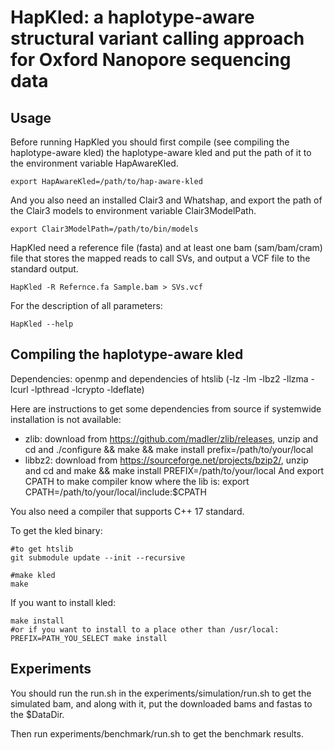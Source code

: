 # HapKled: a haplotype-aware structural variant calling approach for Oxford Nanopore sequencing data
## Usage
Before running HapKled you should first compile (see compiling the haplotype-aware kled) the haplotype-aware kled and put the path of it to the environment variable HapAwareKled.
```
export HapAwareKled=/path/to/hap-aware-kled
```
And you also need an installed Clair3 and Whatshap, and export the path of the Clair3 models to environment variable Clair3ModelPath.
```
export Clair3ModelPath=/path/to/bin/models
```
HapKled need a reference file (fasta) and at least one bam (sam/bam/cram) file that stores the mapped reads to call SVs, and output a VCF file to the standard output.
```
HapKled -R Refernce.fa Sample.bam > SVs.vcf
```

For the description of all parameters:
```
HapKled --help
```

## Compiling the haplotype-aware kled
Dependencies: openmp and dependencies of htslib (-lz -lm -lbz2 -llzma -lcurl -lpthread -lcrypto -ldeflate)

Here are instructions to get some dependencies from source if systemwide installation is not available:
- zlib: download from https://github.com/madler/zlib/releases, unzip and cd and ./configure && make && make install prefix=/path/to/your/local
- libbz2: download from https://sourceforge.net/projects/bzip2/, unzip and cd and make && make install PREFIX=/path/to/your/local
And export CPATH to make compiler know where the lib is: export CPATH=/path/to/your/local/include:$CPATH

You also need a compiler that supports C++ 17 standard.

To get the kled binary:
```
#to get htslib
git submodule update --init --recursive

#make kled
make
```

If you want to install kled:
```
make install
#or if you want to install to a place other than /usr/local:
PREFIX=PATH_YOU_SELECT make install
```

## Experiments
You should run the run.sh in the experiments/simulation/run.sh to get the simulated bam, and along with it, put the downloaded bams and fastas to the $DataDir.

Then run experiments/benchmark/run.sh to get the benchmark results.